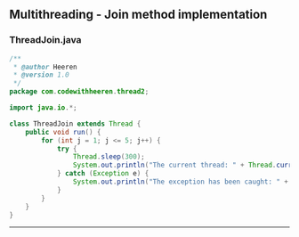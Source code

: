 ## Multithreading - Join method implementation

### ThreadJoin.java

```java
/**
 * @author Heeren
 * @version 1.0
 */
package com.codewithheeren.thread2;

import java.io.*;

class ThreadJoin extends Thread {
	public void run() {
		for (int j = 1; j <= 5; j++) {
			try {
				Thread.sleep(300);
				System.out.println("The current thread: " + Thread.currentThread().getName() + " " + j + " times");
			} catch (Exception e) {
				System.out.println("The exception has been caught: " + e);
			}
		}
	}
}
```
---
